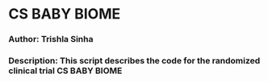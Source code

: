 # CS BABY BIOME
### Author: Trishla Sinha
### Description: This script describes the code for the randomized clinical trial CS BABY BIOME



